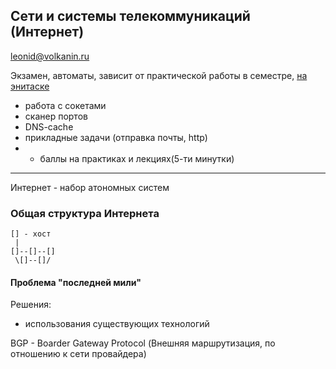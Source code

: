 ## Сети и системы телекоммуникаций (Интернет)

leonid@volkanin.ru

Экзамен, автоматы, зависит от практической работы в семестре, [на энитаске](anytask.urgu.org)
* работа с сокетами
* сканер портов
* DNS-cache
* прикладные задачи (отправка почты, http)
* + баллы на практиках и лекциях(5-ти минутки)

-----

Интернет - набор атономных систем

### Общая структура Интернета
```
[] - хост
 |
[]--[]--[]
 \[]--[]/
 ```
#### Проблема "последней мили"
Решения: 
* использования существующих технологий

BGP - Boarder Gateway Protocol (Внешняя маршрутизация, по отношению к сети провайдера)
